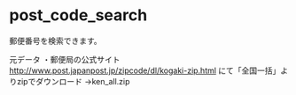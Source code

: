 # post_code_search
郵便番号を検索できます。

元データ
・郵便局の公式サイト
http://www.post.japanpost.jp/zipcode/dl/kogaki-zip.html
にて「全国一括」よりzipでダウンロード
→ken_all.zip

